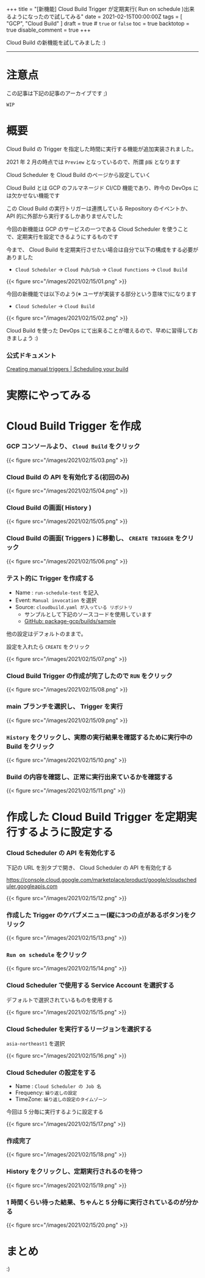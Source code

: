 +++
title = "[新機能] Cloud Build Trigger が定期実行( Run on schedule )出来るようになったので試してみる"
date = 2021-02-15T00:00:00Z
tags = [
    "GCP",
    "Cloud Build"
]
draft = true # `true` or `false`
toc = true
backtotop = true
disable_comment = true
+++

Cloud Build の新機能を試してみました :)

<!--more-->
---

# 注意点

この記事は下記の記事のアーカイブです ;)

```
WIP
```

# 概要

Cloud Build の Trigger を指定した時間に実行する機能が追加実装されました。




2021 年 2 月の時点では `Preview` となっているので、所謂 `β版` となります

Cloud Scheduler を Cloud Build のページから設定していく



Cloud Build とは GCP のフルマネージド CI/CD 機能であり、昨今の DevOps には欠かせない機能です

この Cloud Build の実行トリガーは連携している Repository のイベントか、API 的に外部から実行するしかありませんでした

今回の新機能は GCP のサービスの一つである Cloud Scheduler を使うことで、定期実行を設定できるようにするものです

今まで、 Cloud Build を定期実行させたい場合は自分で以下の構成をする必要がありました

+ `Cloud Scheduler` -> `Cloud Pub/Sub` -> `Cloud Functions` -> `Cloud Build`

{{< figure src="/images/2021/02/15/01.png" >}}

今回の新機能では以下のよう(※ ユーザが実装する部分という意味で)になります

+ `Cloud Scheduler` -> `Cloud Build`

{{< figure src="/images/2021/02/15/02.png" >}}

Cloud Build を使った DevOps にて出来ることが増えるので、早めに習得しておきましょう :)


### 公式ドキュメント

[Creating manual triggers | Scheduling your build](https://cloud.google.com/build/docs/automating-builds/create-manual-triggers#scheduling_your_build)

# 実際にやってみる

# Cloud Build Trigger を作成

### GCP コンソールより、 `Cloud Build` をクリック

{{< figure src="/images/2021/02/15/03.png" >}}

### Cloud Build の API を有効化する(初回のみ)

{{< figure src="/images/2021/02/15/04.png" >}}

### Cloud Build の画面( History )

{{< figure src="/images/2021/02/15/05.png" >}}

### Cloud Build の画面( Triggers ) に移動し、 `CREATE TRIGGER` をクリック

{{< figure src="/images/2021/02/15/06.png" >}}

### テスト的に Trigger を作成する

+ Name : `run-schedule-test` を記入
+ Event: `Manual invocation` を選択
+ Source: `cloudbuild.yaml が入っている リポジトリ`
    + サンプルとして下記のソースコードを使用しています
    + [GitHub: package-gcp/builds/sample](https://github.com/iganari/package-gcp/tree/main/builds/sample)

他の設定はデフォルトのままで。

設定を入れたら `CREATE` をクリック

{{< figure src="/images/2021/02/15/07.png" >}}

### Cloud Build Trigger の作成が完了したので `RUN` をクリック

{{< figure src="/images/2021/02/15/08.png" >}}

### main ブランチを選択し、 Trigger を実行

{{< figure src="/images/2021/02/15/09.png" >}}

### `History` をクリックし、実際の実行結果を確認するために実行中の Build をクリック

{{< figure src="/images/2021/02/15/10.png" >}}

### Build の内容を確認し、正常に実行出来ているかを確認する

{{< figure src="/images/2021/02/15/11.png" >}}

# 作成した Cloud Build Trigger を定期実行するように設定する

### Cloud Scheduler の API を有効化する

下記の URL を別タブで開き、 Cloud Scheduler の API を有効化する

https://console.cloud.google.com/marketplace/product/google/cloudscheduler.googleapis.com

{{< figure src="/images/2021/02/15/12.png" >}}

### 作成した Trigger のケバブメニュー(縦に3つの点があるボタン)をクリック

{{< figure src="/images/2021/02/15/13.png" >}}

### `Run on schedule` をクリック

{{< figure src="/images/2021/02/15/14.png" >}}

### Cloud Scheduler で使用する Service Account を選択する

デフォルトで選択されているものを使用する

{{< figure src="/images/2021/02/15/15.png" >}}

### Cloud Scheduler を実行するリージョンを選択する

`asia-northeast1` を選択

{{< figure src="/images/2021/02/15/16.png" >}}

### Cloud Scheduler の設定をする

+ Name : `Cloud Scheduler の Job 名`
+ Frequency: `繰り返しの設定`
+ TimeZone: `繰り返しの設定のタイムゾーン`

今回は 5 分毎に実行するように設定する

{{< figure src="/images/2021/02/15/17.png" >}}

### 作成完了

{{< figure src="/images/2021/02/15/18.png" >}}

### History をクリックし、定期実行されるのを待つ

{{< figure src="/images/2021/02/15/19.png" >}}

### 1 時間くらい待った結果、ちゃんと 5 分毎に実行されているのが分かる

{{< figure src="/images/2021/02/15/20.png" >}}

# まとめ

:)
